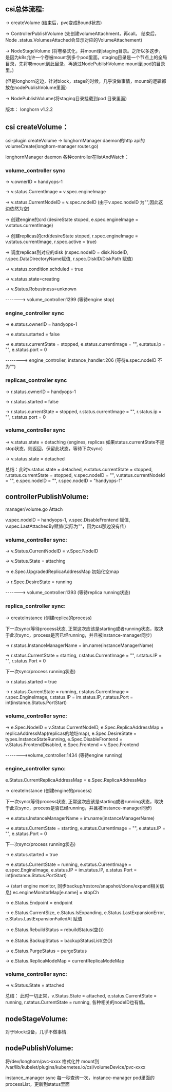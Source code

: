 ## csi总体流程:

-> createVolume (结束后，pvc变成Bound状态)

-> ControllerPublishVolume (先创建volumeAttachment，再call。 结束后，Node .status.VolumesAttached会显示对应的VolumeAttachement)

-> NodeStageVolume (将卷格式化，并mount到staging目录。之所以多这步，是因为k8s允许一个卷被mount到多个pod里面。staging目录是一个节点上的全局目录，先将卷mount到此目录，再通过NodePublishVolume mount到pod的目录里。)

(但是longhorn这边，针对block，stage的时候，几乎没做事情，mount的逻辑都放在nodePublishVolume里面)

-> NodePublishVolume(将staging目录挂载到pod 目录里面)


版本： longhorn v1.2.2

## csi createVolume：

csi-plugin createVolume -> longhornManager daemon的http api的volumeCreate(longhorn-manager router.go)

longhornManager daemon 各种controller在listAndWatch：

### volume_controller sync

-> v.ownerID = handyops-1

-> v.status.CurrentImage = v.spec.engineImage

-> v.status.CurrentNodeID = v.spec.nodeID (由于v.spec.nodeID 为"",因此这边依然为空)

-> 创建engine的crd (desireState stoped, e.spec.engineImage = v.status.currentImage)

-> 创建replicas的crd(desireState stoped, r.spec.engineImage = v.status.currentImage, r.spec.active = true)

-> 调度replicas到对应的disk (r.spec.nodeID = disk.NodeID, r.spec.DataDirectoryName赋值, r.spec.DiskID/DiskPath 赋值)

-> v.status.condition.schduled = true

-> v.status.state=creating

-> v.Status.Robustness=unknown

-------> volume_controller:1299 (等待engine stop)

### engine_controller sync

-> e.status.ownerID = handyops-1

-> e.status.started = false

-> e.status.currentState = stopped, e.status.currentImage = "", e.status.ip = "", e.status.port = 0

--------> engine_controller, instance_handler:206 (等待e.spec.nodeID 不为"")

### replicas_controller sync

-> r.status.ownerID = handyops-1

-> r.status.started = false

-> r.status.currentState = stopped, r.status.currentImage = "", r.status.ip = "", r.status.port = 0

### volume_controller sync

-> v.status.state = detaching (engines, replicas 如果status.currentState不是stop状态，则返回，保留此状态，等待下次sync)

-> v.status.state = detached

总结：此时v.status.state = detached, e.status.currentState = stopped, r.status.currentState = stopped, v.spec.nodeID = "", v.status.currentNodeId = "", e.spec.nodeID = "", r.spec.nodeID = "handyops-1"


## controllerPublishVolume:

manager/volume.go Attach

v.spec.nodeID = handyops-1, v.spec.DisableFrontend 赋值, v.spec.LastAttachedBy赋值(实际为""，因为csi那边没有传)

### volume_controller sync:

-> v.Status.CurrentNodeID = v.Spec.NodeID

-> v.Status.State = attaching

-> e.Spec.UpgradedReplicaAddressMap 初始化空map

-> r.Spec.DesireState = running

-------> volume_controller:1393 (等待replica running状态)

### replica_controller sync:

-> createInstance (创建replica的process)

下一次sync(等待process状态, 正常这次应该是starting或者running状态，取决于此次sync，process是否已经running，并且被instance-manager同步)

-> r.status.InstanceManagerName = im.name(instanceManagerName)

-> r.status.CurrentState = starting, r.status.CurrentImage = "", r.status.IP = "", r.status.Port = 0

下一次sync(process running状态)

-> r.status.started = true

-> r.status.CurrentState = running, r.status.CurrentImage = r.spec.EngineImage, r.status.IP = im.status.IP, r.status.Port = int(instance.Status.PortStart)

### volume_controller sync:

-> e.Spec.NodeID = v.Status.CurrentNodeID, e.Spec.ReplicaAddressMap = replicaAddressMap(replicas的地址map), e.Spec.DesireState = types.InstanceStateRunning, e.Spec.DisableFrontend = v.Status.FrontendDisabled, e.Spec.Frontend = v.Spec.Frontend

-------->volume_controller:1434 (等待engine running)

### engine_controller sync:

e.Status.CurrentReplicaAddressMap = e.Spec.ReplicaAddressMap

-> createInstance (创建engine的process)

下一次sync(等待process状态, 正常这次应该是starting或者running状态，取决于此次sync，process是否已经running，并且被instance-manager同步)

-> e.status.InstanceManagerName = im.name(instanceManagerName)

-> e.status.CurrentState = starting, e.status.CurrentImage = "", e.status.IP = "", e.status.Port = 0

下一次sync(process running状态)

-> e.status.started = true

-> e.status.CurrentState = running, e.status.CurrentImage = e.spec.EngineImage, e.status.IP = im.status.IP, e.status.Port = int(instance.Status.PortStart)

-> (start engine monitor, 同步backup/restore/snapshot/clone/expand相关信息) ec.engineMonitorMap[e.name] = stopCh

-> e.Status.Endpoint = endpoint

-> e.Status.CurrentSize, e.Status.IsExpanding, e.Status.LastExpansionError, e.Status.LastExpansionFailedAt 赋值

-> e.Status.RebuildStatus = rebuildStatus(空{})

-> e.Status.BackupStatus = backupStatusList(空{})

-> e.Status.PurgeStatus = purgeStatus

-> e.Status.ReplicaModeMap = currentReplicaModeMap

### volume_controller sync:

-> v.Status.State = attached

总结： 此时一切正常，v.Status.State = attached, e.status.CurrentState = running, r.status.CurrentState = running, 各种相关的nodeID也有值。


## nodeStageVolume:
对于block设备，几乎不做事情.

## nodePublishVolume:
将/dev/longhorn/pvc-xxxx 格式化并 mount到 /var/lib/kubelet/plugins/kubernetes.io/csi/volumeDevice/pvc-xxxx 




instance_manager sync
每一秒查询一次，instance-manager pod里面的processList，更新到status里面
